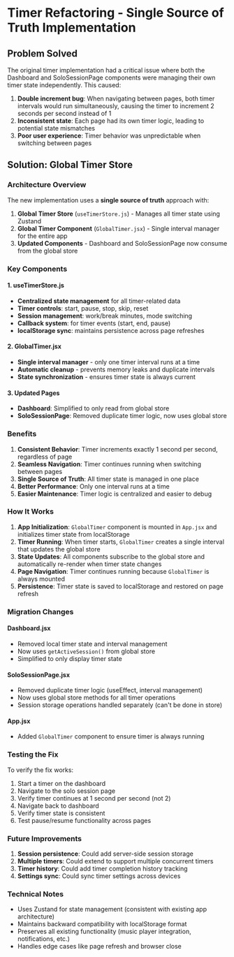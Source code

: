 # Timer Refactoring - Single Source of Truth Implementation

## Problem Solved

The original timer implementation had a critical issue where both the Dashboard and SoloSessionPage components were managing their own timer state independently. This caused:

1. **Double increment bug**: When navigating between pages, both timer intervals would run simultaneously, causing the timer to increment 2 seconds per second instead of 1
2. **Inconsistent state**: Each page had its own timer logic, leading to potential state mismatches
3. **Poor user experience**: Timer behavior was unpredictable when switching between pages

## Solution: Global Timer Store

### Architecture Overview

The new implementation uses a **single source of truth** approach with:

1. **Global Timer Store** (`useTimerStore.js`) - Manages all timer state using Zustand
2. **Global Timer Component** (`GlobalTimer.jsx`) - Single interval manager for the entire app
3. **Updated Components** - Dashboard and SoloSessionPage now consume from the global store

### Key Components

#### 1. useTimerStore.js
- **Centralized state management** for all timer-related data
- **Timer controls**: start, pause, stop, skip, reset
- **Session management**: work/break minutes, mode switching
- **Callback system**: for timer events (start, end, pause)
- **localStorage sync**: maintains persistence across page refreshes

#### 2. GlobalTimer.jsx
- **Single interval manager** - only one timer interval runs at a time
- **Automatic cleanup** - prevents memory leaks and duplicate intervals
- **State synchronization** - ensures timer state is always current

#### 3. Updated Pages
- **Dashboard**: Simplified to only read from global store
- **SoloSessionPage**: Removed duplicate timer logic, now uses global store

### Benefits

1. **Consistent Behavior**: Timer increments exactly 1 second per second, regardless of page
2. **Seamless Navigation**: Timer continues running when switching between pages
3. **Single Source of Truth**: All timer state is managed in one place
4. **Better Performance**: Only one interval runs at a time
5. **Easier Maintenance**: Timer logic is centralized and easier to debug

### How It Works

1. **App Initialization**: `GlobalTimer` component is mounted in `App.jsx` and initializes timer state from localStorage
2. **Timer Running**: When timer starts, `GlobalTimer` creates a single interval that updates the global store
3. **State Updates**: All components subscribe to the global store and automatically re-render when timer state changes
4. **Page Navigation**: Timer continues running because `GlobalTimer` is always mounted
5. **Persistence**: Timer state is saved to localStorage and restored on page refresh

### Migration Changes

#### Dashboard.jsx
- Removed local timer state and interval management
- Now uses `getActiveSession()` from global store
- Simplified to only display timer state

#### SoloSessionPage.jsx
- Removed duplicate timer logic (useEffect, interval management)
- Now uses global store methods for all timer operations
- Session storage operations handled separately (can't be done in store)

#### App.jsx
- Added `GlobalTimer` component to ensure timer is always running

### Testing the Fix

To verify the fix works:

1. Start a timer on the dashboard
2. Navigate to the solo session page
3. Verify timer continues at 1 second per second (not 2)
4. Navigate back to dashboard
5. Verify timer state is consistent
6. Test pause/resume functionality across pages

### Future Improvements

1. **Session persistence**: Could add server-side session storage
2. **Multiple timers**: Could extend to support multiple concurrent timers
3. **Timer history**: Could add timer completion history tracking
4. **Settings sync**: Could sync timer settings across devices

### Technical Notes

- Uses Zustand for state management (consistent with existing app architecture)
- Maintains backward compatibility with localStorage format
- Preserves all existing functionality (music player integration, notifications, etc.)
- Handles edge cases like page refresh and browser close

